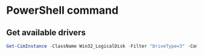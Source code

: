 # PowerShell command

## Get available drivers

```powershell
Get-CimInstance -ClassName Win32_LogicalDisk -Filter "DriveType=3" -ComputerName . | Format-Table DeviceId, MediaType, VolumeName, @{n="Size(GB)";e={[math]::Round($_.Size/1GB,2)}},@{n="FreeSpace(GB)";e={[math]::Round($_.FreeSpace/1GB,2)}}
```
